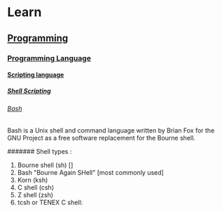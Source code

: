 # Learn

## [Programming](https://en.wikipedia.org/wiki/Computer_programming)

### [Programming Language](https://en.wikipedia.org/wiki/Programming_language)

#### [Scripting language](https://en.wikipedia.org/wiki/Scripting_language)

##### [Shell Scripting](https://en.wikipedia.org/wiki/Shell_script)

###### [Bash](https://en.wikipedia.org/wiki/Bash_(Unix_shell))

Bash is a Unix shell and command language written by Brian Fox for the GNU Project as a free software replacement for the Bourne shell.


####### Shell types :
1. Bourne shell (sh) 						[]
2. Bash "Bourne Again SHell" 		[most commonly used]
3. Korn (ksh)
4. C shell (csh)
5. Z shell (zsh)
6. tcsh or TENEX C shell: